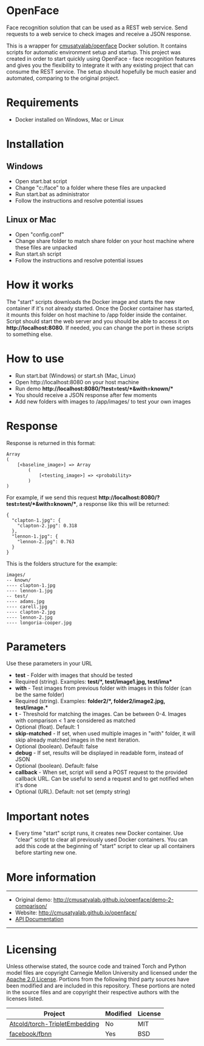 # OpenFace
Face recognition solution that can be used as a REST web service. Send requests to a web service to check images and receive a JSON response.

This is a wrapper for [cmusatyalab/openface](https://github.com/cmusatyalab/openface) Docker solution. It contains scripts for automatic environment setup and startup. This project was created in order to start quickly using OpenFace - face recognition features and gives you the flexibility to integrate it with any existing project that can consume the REST service. The setup should hopefully be much easier and automated, comparing to the original project.

# Requirements
- Docker installed on Windows, Mac or Linux

# Installation 

## Windows
- Open start.bat script
- Change "c:/face" to a folder where these files are unpacked
- Run start.bat as administrator
- Follow the instructions and resolve potential issues

## Linux or Mac
- Open "config.conf"
- Change share folder to match share folder on your host machine where these files are unpacked
- Run start.sh script
- Follow the instructions and resolve potential issues

# How it works
The "start" scripts downloads the Docker image and starts the new container if it's not already started. Once the Docker container has started, it mounts this folder on host machine to /app folder inside the container. Script should start the web server and you should be able to access it on <b>http://localhost:8080</b>. If needed, you can change the port in these scripts to something else.

# How to use
- Run start.bat (Windows) or start.sh (Mac, Linux)
- Open http://localhost:8080 on your host machine
- Run demo <b>http://localhost:8080/?test=test/&ast;&with=known/&ast;</b>
- You should receive a JSON response after few moments
- Add new folders with images to /app/images/ to test your own images

# Response
Response is returned in this format:

```
Array
(
    [<baseline_image>] => Array
        (
            [<testing_image>] => <probability>
        )
)
```

For example, if we send this request <b>http://localhost:8080/?test=test/&ast;&with=known/&ast;</b>, a response like this will be returned:
```
{
  "clapton-1.jpg": {
    "clapton-2.jpg": 0.318
  },
  "lennon-1.jpg": {
    "lennon-2.jpg": 0.763
  }
}
```

This is the folders structure for the example:

```
images/
-- known/
---- clapton-1.jpg
---- lennon-1.jpg
-- test/
---- adams.jpg
---- carell.jpg
---- clapton-2.jpg
---- lennon-2.jpg
---- longoria-cooper.jpg
```



# Parameters
Use these parameters in your URL
- <b>test</b> - Folder with images that should be tested
 - Required (string). Examples: <b>test/&ast;, test/image1.jpg, test/ima&ast;</b> 
- <b>with</b> - Test images from previous folder with images in this folder (can be the same folder)
 - Required (string). Examples: <b>folder2/&ast;, folder2/image2.jpg, test/image.&ast;</b>
- <b>t</b> - Threshold for matching the images. Can be between 0-4. Images with comparison < 1 are considered as matched
 - Optional (float). Default: 1
- <b>skip-matched</b> - If set, when used multiple images in "with" folder, it will skip already matched images in the next iteration.
 - Optional (boolean). Default: false
- <b>debug</b> - If set, results will be displayed in readable form, instead of JSON
 - Optional (boolean). Default: false
- <b>callback</b> - When set, script will send a POST request to the provided callback URL. Can be useful to send a request and to get notified when it's done
 - Optional (URL). Default: not set (empty string)
 
# Important notes
- Every time "start" script runs, it creates new Docker container. Use "clear" script to clear all previously used Docker containers. You can add this code at the beginning of "start" script to clear up all containers before starting new one.
 

# More information
---

+ Original demo: http://cmusatyalab.github.io/openface/demo-2-comparison/
+ Website: http://cmusatyalab.github.io/openface/
+ [API Documentation](http://openface-api.readthedocs.org/en/latest/index.html)

---

# Licensing
Unless otherwise stated, the source code and trained Torch and Python
model files are copyright Carnegie Mellon University and licensed
under the [Apache 2.0 License](./LICENSE).
Portions from the following third party sources have
been modified and are included in this repository.
These portions are noted in the source files and are
copyright their respective authors with
the licenses listed.

Project | Modified | License
---|---|---|
[Atcold/torch-TripletEmbedding](https://github.com/Atcold/torch-TripletEmbedding) | No | MIT
[facebook/fbnn](https://github.com/facebook/fbnn) | Yes | BSD
